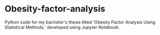 # Obesity-factor-analysis
Python code for my bachelor's thesis titled 'Obesity Factor Analysis Using Statistical Methods,' developed using Jupyter Notebook.
